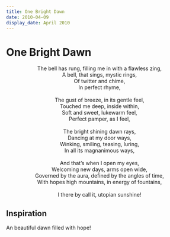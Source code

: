 ```yaml
---
title: One Bright Dawn
date: 2010-04-09
display_date: April 2010
---
```


# One Bright Dawn

<center>The bell has rung, filling me in with a flawless zing,</center>
<center>A bell, that sings, mystic rings,</center>
<center>Of twitter and chime,</center>
<center>In perfect rhyme,</center>
<center><br></center>
<center>The gust of breeze, in its gentle feel,</center>
<center>Touched me deep, inside within,</center>
<center>Soft and sweet, lukewarm feel,</center>
<center>Perfect pamper, as I feel,</center>
<center><br></center>
<center>The bright shining dawn rays,</center>
<center>Dancing at my door ways,</center>
<center>Winking, smiling, teasing, luring,</center>
<center>In all its magnanimous ways,</center>
<center><br></center>
<center>And that’s when I open my eyes,</center>
<center>Welcoming new days, arms open wide,</center>
<center>Governed by the aura, defined by the angles of time,</center>
<center>With hopes high mountains, in energy of fountains,</center>
<center><br></center>
<center>I there by call it, utopian sunshine!</center>


## Inspiration
An beautiful dawn filled with hope!
  

